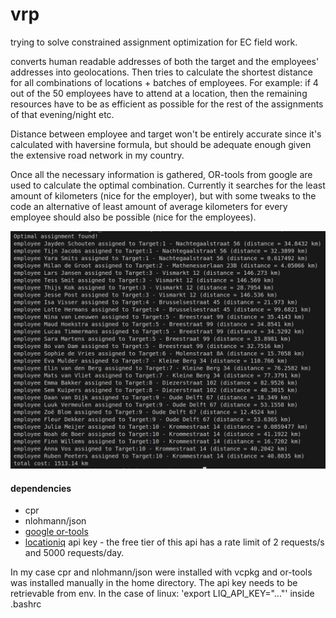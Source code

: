 # vrp

trying to solve constrained assignment optimization for EC field work.

converts human readable addresses of both the target and the employees' addresses into geolocations. Then tries to calculate the shortest distance for all combinations of locations + batches of employees. For example: if 4 out of the 50 employees have to attend at a location, then the remaining resources have to be as efficient as possible for the rest of the assignments of that evening/night etc.

Distance between employee and target won't be entirely accurate since it's calculated with haversine formula, but should be adequate enough given the extensive road network in my country.

Once all the necessary information is gathered, OR-tools from google are used to calculate the optimal combination. Currently it searches for the least amount of kilometers (nice for the employer), but with some tweaks to the code an alternative of least amount of average kilometers for every employee should also be possible (nice for the employees).

![](ss.png)

#### dependencies
- cpr
- nlohmann/json
- [google or-tools](https://developers.google.com/optimization/install/cpp/binary_linux)
- [locationiq](https://locationiq.com/) api key - the free tier of this api has a rate limit of 2 requests/s and 5000 requests/day. 

In my case cpr and nlohmann/json were installed with vcpkg and or-tools was installed manually in the home directory.
The api key needs to be retrievable from env. In the case of linux: 'export LIQ_API_KEY="..."' inside .bashrc